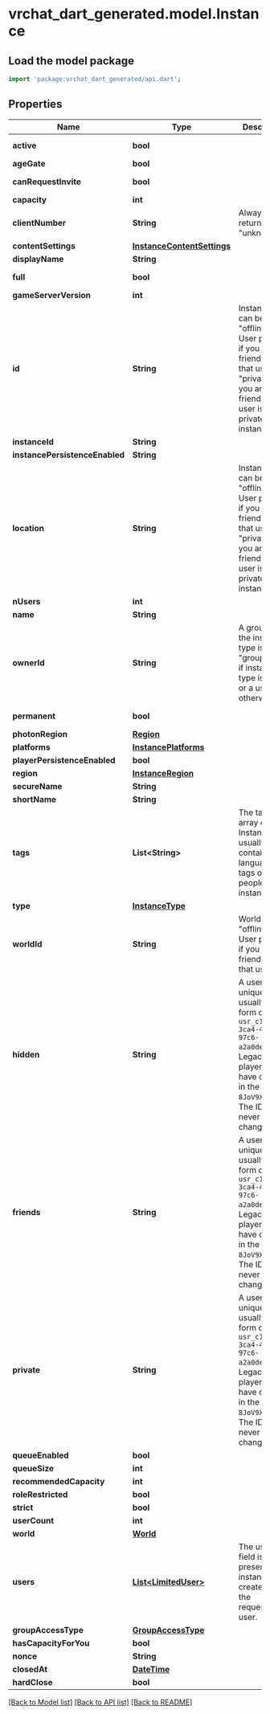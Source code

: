 # vrchat_dart_generated.model.Instance

## Load the model package
```dart
import 'package:vrchat_dart_generated/api.dart';
```

## Properties
Name | Type | Description | Notes
------------ | ------------- | ------------- | -------------
**active** | **bool** |  | [default to true]
**ageGate** | **bool** |  | [optional] 
**canRequestInvite** | **bool** |  | [default to true]
**capacity** | **int** |  | 
**clientNumber** | **String** | Always returns \"unknown\". | 
**contentSettings** | [**InstanceContentSettings**](InstanceContentSettings.md) |  | 
**displayName** | **String** |  | 
**full** | **bool** |  | [default to false]
**gameServerVersion** | **int** |  | [optional] 
**id** | **String** | InstanceID can be \"offline\" on User profiles if you are not friends with that user and \"private\" if you are friends and user is in private instance. | 
**instanceId** | **String** |  | 
**instancePersistenceEnabled** | **String** |  | 
**location** | **String** | InstanceID can be \"offline\" on User profiles if you are not friends with that user and \"private\" if you are friends and user is in private instance. | 
**nUsers** | **int** |  | 
**name** | **String** |  | 
**ownerId** | **String** | A groupId if the instance type is \"group\", null if instance type is public, or a userId otherwise | [optional] 
**permanent** | **bool** |  | [default to false]
**photonRegion** | [**Region**](Region.md) |  | 
**platforms** | [**InstancePlatforms**](InstancePlatforms.md) |  | 
**playerPersistenceEnabled** | **bool** |  | 
**region** | [**InstanceRegion**](InstanceRegion.md) |  | 
**secureName** | **String** |  | 
**shortName** | **String** |  | [optional] 
**tags** | **List&lt;String&gt;** | The tags array on Instances usually contain the language tags of the people in the instance.  | 
**type** | [**InstanceType**](InstanceType.md) |  | 
**worldId** | **String** | WorldID be \"offline\" on User profiles if you are not friends with that user. | 
**hidden** | **String** | A users unique ID, usually in the form of `usr_c1644b5b-3ca4-45b4-97c6-a2a0de70d469`. Legacy players can have old IDs in the form of `8JoV9XEdpo`. The ID can never be changed. | [optional] 
**friends** | **String** | A users unique ID, usually in the form of `usr_c1644b5b-3ca4-45b4-97c6-a2a0de70d469`. Legacy players can have old IDs in the form of `8JoV9XEdpo`. The ID can never be changed. | [optional] 
**private** | **String** | A users unique ID, usually in the form of `usr_c1644b5b-3ca4-45b4-97c6-a2a0de70d469`. Legacy players can have old IDs in the form of `8JoV9XEdpo`. The ID can never be changed. | [optional] 
**queueEnabled** | **bool** |  | 
**queueSize** | **int** |  | 
**recommendedCapacity** | **int** |  | 
**roleRestricted** | **bool** |  | [optional] 
**strict** | **bool** |  | 
**userCount** | **int** |  | 
**world** | [**World**](World.md) |  | 
**users** | [**List&lt;LimitedUser&gt;**](LimitedUser.md) | The users field is present on instances created by the requesting user. | [optional] 
**groupAccessType** | [**GroupAccessType**](GroupAccessType.md) |  | [optional] 
**hasCapacityForYou** | **bool** |  | [optional] 
**nonce** | **String** |  | [optional] 
**closedAt** | [**DateTime**](DateTime.md) |  | [optional] 
**hardClose** | **bool** |  | [optional] 

[[Back to Model list]](../README.md#documentation-for-models) [[Back to API list]](../README.md#documentation-for-api-endpoints) [[Back to README]](../README.md)


